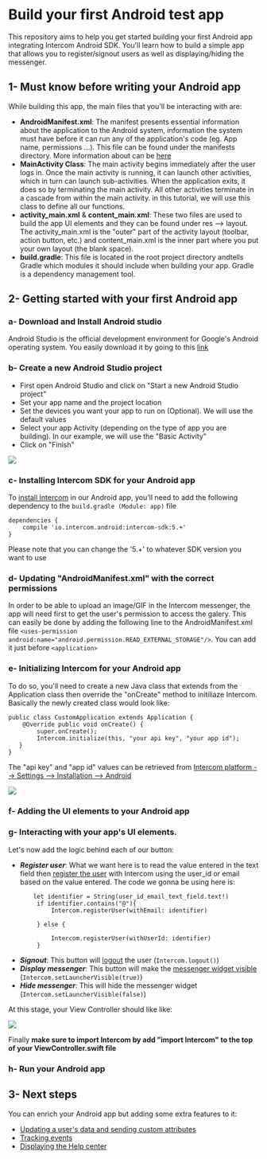 # Build your first Android test app
This repository aims to help you get started building your first Android app integrating Intercom Android SDK. You'll learn how to build a simple app that allows you to register/signout users as well as displaying/hiding the messenger.

## 1- Must know before writing your Android app

While building this app, the main files that you'll be interacting with are:

- **AndroidManifest.xml**: The manifest presents essential information about the application to the Android system, information the system must have before it can run any of the application's code (eg. App name, permissions ...). This file can be found under the manifests directory. More information about can be [here](https://stuff.mit.edu/afs/sipb/project/android/docs/guide/topics/manifest/manifest-intro.html)
- **MainActivity Class**: The main activity begins immediately after the user logs in. Once the main activity is running, it can launch other activities, which in turn can launch sub-activities. When the application exits, it does so by terminating the main activity. All other activities terminate in a cascade from within the main activity. in this tutorial, we will use this class to define all our functions.
- **activity_main.xml** & **content_main.xml**: These two files are used to build the app UI elements and they can be found under res --> layout. The activity_main.xml is the "outer" part of the activity layout (toolbar, action button, etc.) and content_main.xml is the inner part where you put your own layout (the blank space).
- **build.gradle**: This file is located in the root project directory andtells Gradle which modules it should include when building your app. Gradle is a dependency management tool.

## 2- Getting started with your first Android app
### a- Download and Install Android studio

Android Studio is the official development environment for Google's Android operating system. You easily download it by going to this [link](https://developer.android.com/studio/)

### b- Create a new Android Studio project
- First open Android Studio and click on "Start a new Android Studio project"
- Set your app name and the project location
- Set the devices you want your app to run on (Optional). We will use the default values
- Select your app Activity (depending on the type of app you are building). In our example, we will use the "Basic Activity"
- Click on "Finish"

![](https://downloads.intercomcdn.com/i/o/99307924/139daa638a7ad964db124a70/Screen+Recording+2019-01-25+at+05.29+p.m..gif)

### c- Installing Intercom SDK for your Android app
To [install Intercom](https://developers.intercom.com/installing-intercom/docs/android-installation#section-step-1-install-intercom) in our Android app, you'll need to add the following dependency to the `build.gradle (Module: app)` file
```
dependencies {
    compile 'io.intercom.android:intercom-sdk:5.+'
}
```
Please note that you can change the '5.+' to whatever SDK version you want to use


### d- Updating "AndroidManifest.xml" with the correct permissions

In order to be able to upload an image/GIF in the Intercom messenger, the app will need first to get the user's permission to access the galery. This can easily be done by adding the following line to the AndroidManifest.xml file
`<uses-permission android:name="android.permission.READ_EXTERNAL_STORAGE"/>`. You can add it just before `<application>`


### e- Initializing Intercom for your Android app

To do so, you'll need to create a new Java class that extends from the Application class then  override the "onCreate" method to initiliaze Intercom. Basically the newly created class would look like:
```
public class CustomApplication extends Application {
    @Override public void onCreate() {
        super.onCreate();
        Intercom.initialize(this, "your api key", "your app id");
   }
}
```
The "api key" and "app id" values can be retrieved from [Intercom platform --> Settings --> Installation --> Android](https://app.intercom.io/a/apps/_/settings/android)

![](https://files.readme.io/e1ef3d6-Android_Install.png)


### f- Adding the UI elements to your Android app



### g- Interacting with your app's UI elements.



Let's now add the logic behind each of our button:
- **_Register user_**: What we want here is to read the value entered in the text field then [register the user](https://developers.intercom.com/installing-intercom/docs/ios-installation#section-step-3-register-your-users) with Intercom using the user_id or email based on the value entered. The code we gonna be using here is:
```
       let identifier = String(user_id_email_text_field.text!)
        if identifier.contains("@"){
            Intercom.registerUser(withEmail: identifier)
           
        } else {
            
            Intercom.registerUser(withUserId: identifier)
        }
```

- **_Signout_**: This button will [logout](https://developers.intercom.com/installing-intercom/docs/ios-installation#section-how-to-unregister-a-user) the user (`Intercom.logout()`)
- **_Display messenger_**: This button will make the [messenger widget visible](https://developers.intercom.com/installing-intercom/docs/ios-configuration#section-choose-how-the-launcher-appears-and-opens-for-your-users) (`Intercom.setLauncherVisible(true)`)
- **_Hide messenger_**: This will hide the messenger widget (`Intercom.setLauncherVisible(false)`)

At this stage, your View Controller should like like:

![](https://downloads.intercomcdn.com/i/o/96369822/179385dabfec0a2af919b976/ViewController_swift.jpg)

Finally **make sure to import Intercom by add "import Intercom" to the top of your ViewController.swift file**

### h- Run your Android app



## 3- Next steps

You can enrich your Android app but adding some extra features to it:
- [Updating a user's data and sending custom attributes](https://developers.intercom.com/installing-intercom/docs/android-configuration#section-update-a-user)
- [Tracking events](https://developers.intercom.com/installing-intercom/docs/android-configuration#section-submit-an-event)
- [Displaying the Help center](https://developers.intercom.com/installing-intercom/docs/android-configuration#section-articles-help-center)

